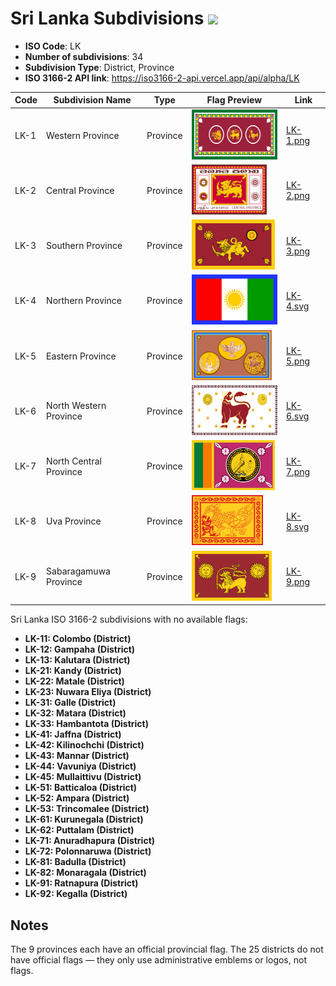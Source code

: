 # Sri Lanka Subdivisions ![](https://flagcdn.com/h40/lk.png)

- **ISO Code**: LK
- **Number of subdivisions**: 34
- **Subdivision Type**: District, Province
- **ISO 3166-2 API link**: https://iso3166-2-api.vercel.app/api/alpha/LK

| Code  | Subdivision Name         | Type | Flag Preview | Link |
|-------|--------------------------|--------------| -------------- |----------|
| LK-1 | Western Province | Province | <img src='https://raw.githubusercontent.com/amckenna41/iso3166-flags/main/iso3166-2-flags/LK/LK-1.png' height='80'> | [LK-1.png](https://raw.githubusercontent.com/amckenna41/iso3166-flags/main/iso3166-2-flags/LK/LK-1.png) |
| LK-2 | Central Province | Province | <img src='https://raw.githubusercontent.com/amckenna41/iso3166-flags/main/iso3166-2-flags/LK/LK-2.png' height='80'> | [LK-2.png](https://raw.githubusercontent.com/amckenna41/iso3166-flags/main/iso3166-2-flags/LK/LK-2.png) |
| LK-3 | Southern Province | Province | <img src='https://raw.githubusercontent.com/amckenna41/iso3166-flags/main/iso3166-2-flags/LK/LK-3.png' height='80'> | [LK-3.png](https://raw.githubusercontent.com/amckenna41/iso3166-flags/main/iso3166-2-flags/LK/LK-3.png) |
| LK-4 | Northern Province | Province | <img src='https://raw.githubusercontent.com/amckenna41/iso3166-flags/main/iso3166-2-flags/LK/LK-4.svg' height='80'> | [LK-4.svg](https://raw.githubusercontent.com/amckenna41/iso3166-flags/main/iso3166-2-flags/LK/LK-4.svg) |
| LK-5 | Eastern Province | Province | <img src='https://raw.githubusercontent.com/amckenna41/iso3166-flags/main/iso3166-2-flags/LK/LK-5.png' height='80'> | [LK-5.png](https://raw.githubusercontent.com/amckenna41/iso3166-flags/main/iso3166-2-flags/LK/LK-5.png) |
| LK-6 | North Western Province | Province | <img src='https://raw.githubusercontent.com/amckenna41/iso3166-flags/main/iso3166-2-flags/LK/LK-6.svg' height='80'> | [LK-6.svg](https://raw.githubusercontent.com/amckenna41/iso3166-flags/main/iso3166-2-flags/LK/LK-6.svg) |
| LK-7 | North Central Province | Province | <img src='https://raw.githubusercontent.com/amckenna41/iso3166-flags/main/iso3166-2-flags/LK/LK-7.png' height='80'> | [LK-7.png](https://raw.githubusercontent.com/amckenna41/iso3166-flags/main/iso3166-2-flags/LK/LK-7.png) |
| LK-8 | Uva Province | Province | <img src='https://raw.githubusercontent.com/amckenna41/iso3166-flags/main/iso3166-2-flags/LK/LK-8.svg' height='80'> | [LK-8.svg](https://raw.githubusercontent.com/amckenna41/iso3166-flags/main/iso3166-2-flags/LK/LK-8.svg) |
| LK-9 | Sabaragamuwa Province | Province | <img src='https://raw.githubusercontent.com/amckenna41/iso3166-flags/main/iso3166-2-flags/LK/LK-9.png' height='80'> | [LK-9.png](https://raw.githubusercontent.com/amckenna41/iso3166-flags/main/iso3166-2-flags/LK/LK-9.png) |

Sri Lanka ISO 3166-2 subdivisions with no available flags:

* **LK-11: Colombo (District)**
* **LK-12: Gampaha (District)**
* **LK-13: Kalutara (District)**
* **LK-21: Kandy (District)**
* **LK-22: Matale (District)**
* **LK-23: Nuwara Eliya (District)**
* **LK-31: Galle (District)**
* **LK-32: Matara (District)**
* **LK-33: Hambantota (District)**
* **LK-41: Jaffna (District)**
* **LK-42: Kilinochchi (District)**
* **LK-43: Mannar (District)**
* **LK-44: Vavuniya (District)**
* **LK-45: Mullaittivu (District)**
* **LK-51: Batticaloa (District)**
* **LK-52: Ampara (District)**
* **LK-53: Trincomalee (District)**
* **LK-61: Kurunegala (District)**
* **LK-62: Puttalam (District)**
* **LK-71: Anuradhapura (District)**
* **LK-72: Polonnaruwa (District)**
* **LK-81: Badulla (District)**
* **LK-82: Monaragala (District)**
* **LK-91: Ratnapura (District)**
* **LK-92: Kegalla (District)**

## Notes
The 9 provinces each have an official provincial flag. The 25 districts do not have official flags — they only use administrative emblems or logos, not flags.